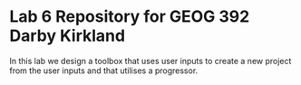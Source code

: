 # Lab 6 Repository for GEOG 392 Darby Kirkland

In this lab we design a toolbox that uses user inputs to create a new project from the user inputs and that utilises a progressor.
